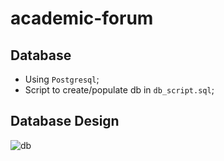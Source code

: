 # academic-forum

## Database

- Using `Postgresql`;
- Script to create/populate db in `db_script.sql`;

## Database Design

![db](https://user-images.githubusercontent.com/32749108/119218380-db01df00-bad7-11eb-99c0-ca099761595d.jpg)
